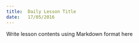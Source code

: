 ```yaml
---
title:  Daily Lesson Title
date:   17/05/2016
---
```


Write lesson contents using Markdown format here